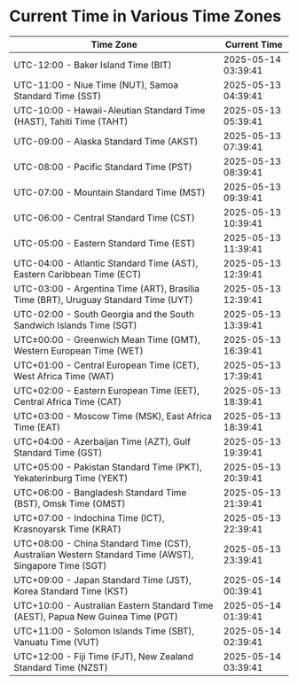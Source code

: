# Current Time in Various Time Zones

| Time Zone | Current Time |
|-----------|--------------|
| UTC-12:00 - Baker Island Time (BIT) | 2025-05-14 03:39:41 |
| UTC-11:00 - Niue Time (NUT), Samoa Standard Time (SST) | 2025-05-13 04:39:41 |
| UTC-10:00 - Hawaii-Aleutian Standard Time (HAST), Tahiti Time (TAHT) | 2025-05-13 05:39:41 |
| UTC-09:00 - Alaska Standard Time (AKST) | 2025-05-13 07:39:41 |
| UTC-08:00 - Pacific Standard Time (PST) | 2025-05-13 08:39:41 |
| UTC-07:00 - Mountain Standard Time (MST) | 2025-05-13 09:39:41 |
| UTC-06:00 - Central Standard Time (CST) | 2025-05-13 10:39:41 |
| UTC-05:00 - Eastern Standard Time (EST) | 2025-05-13 11:39:41 |
| UTC-04:00 - Atlantic Standard Time (AST), Eastern Caribbean Time (ECT) | 2025-05-13 12:39:41 |
| UTC-03:00 - Argentina Time (ART), Brasília Time (BRT), Uruguay Standard Time (UYT) | 2025-05-13 12:39:41 |
| UTC-02:00 - South Georgia and the South Sandwich Islands Time (SGT) | 2025-05-13 13:39:41 |
| UTC±00:00 - Greenwich Mean Time (GMT), Western European Time (WET) | 2025-05-13 16:39:41 |
| UTC+01:00 - Central European Time (CET), West Africa Time (WAT) | 2025-05-13 17:39:41 |
| UTC+02:00 - Eastern European Time (EET), Central Africa Time (CAT) | 2025-05-13 18:39:41 |
| UTC+03:00 - Moscow Time (MSK), East Africa Time (EAT) | 2025-05-13 18:39:41 |
| UTC+04:00 - Azerbaijan Time (AZT), Gulf Standard Time (GST) | 2025-05-13 19:39:41 |
| UTC+05:00 - Pakistan Standard Time (PKT), Yekaterinburg Time (YEKT) | 2025-05-13 20:39:41 |
| UTC+06:00 - Bangladesh Standard Time (BST), Omsk Time (OMST) | 2025-05-13 21:39:41 |
| UTC+07:00 - Indochina Time (ICT), Krasnoyarsk Time (KRAT) | 2025-05-13 22:39:41 |
| UTC+08:00 - China Standard Time (CST), Australian Western Standard Time (AWST), Singapore Time (SGT) | 2025-05-13 23:39:41 |
| UTC+09:00 - Japan Standard Time (JST), Korea Standard Time (KST) | 2025-05-14 00:39:41 |
| UTC+10:00 - Australian Eastern Standard Time (AEST), Papua New Guinea Time (PGT) | 2025-05-14 01:39:41 |
| UTC+11:00 - Solomon Islands Time (SBT), Vanuatu Time (VUT) | 2025-05-14 02:39:41 |
| UTC+12:00 - Fiji Time (FJT), New Zealand Standard Time (NZST) | 2025-05-14 03:39:41 |
